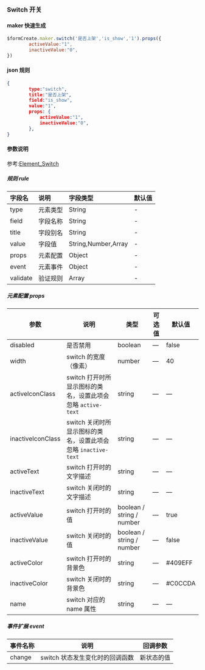 ### Switch 开关

#### maker 快速生成
```js
$formCreate.maker.switch('是否上架','is_show','1').props({
        activeValue:"1",
        inactiveValue:"0",
})
```

#### json 规则
```json
{
        type:"switch",
        title:"是否上架",
        field:"is_show",
        value:"1",
        props: {
            activeValue:"1",
            inactiveValue:"0",
        },
}
```

#### 参数说明

参考:[Element_Switch](http://element-cn.eleme.io/#/zh-CN/component/switch)



##### 规则 rule

| 字段名 | 说明 | 字段类型 | 默认值 |
| :--- | :--- | :--- | :--- |
| type | 元素类型 | String | - |
| field | 字段名称 | String | - |
| title | 字段别名 | String | - |
| value | 字段值 | String,Number,Array | - |
| props | 元素配置 | Object | - |
| event | 元素事件 | Object | - |
| validate | 验证规则 | Array | - |

##### 元素配置 props

| 参数                | 说明                                                         | 类型                      | 可选值 | 默认值  |
| ------------------- | ------------------------------------------------------------ | ------------------------- | ------ | ------- |
| disabled            | 是否禁用                                                     | boolean                   | —      | false   |
| width               | switch 的宽度（像素）                                        | number                    | —      | 40      |
| activeIconClass   | switch 打开时所显示图标的类名，设置此项会忽略 `active-text`  | string                    | —      | —       |
| inactiveIconClass | switch 关闭时所显示图标的类名，设置此项会忽略 `inactive-text` | string                    | —      | —       |
| activeText         | switch 打开时的文字描述                                      | string                    | —      | —       |
| inactiveText       | switch 关闭时的文字描述                                      | string                    | —      | —       |
| activeValue        | switch 打开时的值                                            | boolean / string / number | —      | true    |
| inactiveValue      | switch 关闭时的值                                            | boolean / string / number | —      | false   |
| activeColor        | switch 打开时的背景色                                        | string                    | —      | #409EFF |
| inactiveColor      | switch 关闭时的背景色                                        | string                    | —      | #C0CCDA |
| name                | switch 对应的 name 属性                                      | string                    | —      | —       |

##### 事件扩展 event

| 事件名称 | 说明                            | 回调参数   |
| -------- | ------------------------------- | ---------- |
| change   | switch 状态发生变化时的回调函数 | 新状态的值 |





